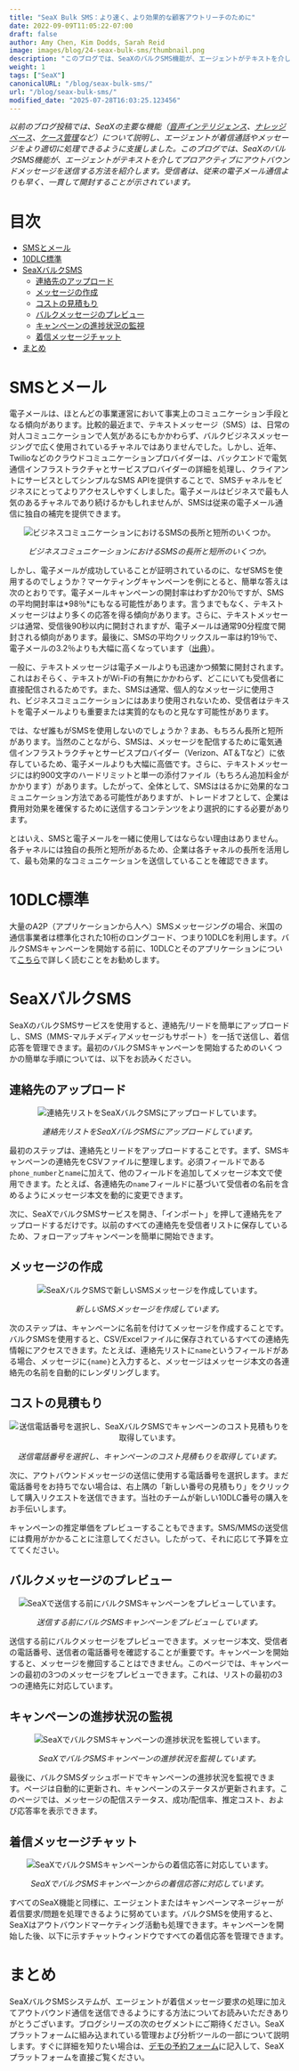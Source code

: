 ```yaml
---
title: "SeaX Bulk SMS：より速く、より効果的な顧客アウトリーチのために"
date: 2022-09-09T11:05:22-07:00
draft: false
author: Amy Chen, Kim Dodds, Sarah Reid
image: images/blog/24-seax-bulk-sms/thumbnail.png
description: "このブログでは、SeaXのバルクSMS機能が、エージェントがテキストを介してプロアクティブにアウトバウンドメッセージを送信する方法を紹介します。"
weight: 1
tags: ["SeaX"]
canonicalURL: "/blog/seax-bulk-sms/"
url: "/blog/seax-bulk-sms/"
modified_date: "2025-07-28T16:03:25.123456"
---
```


*以前のブログ投稿では、SeaXの主要な機能（[音声インテリジェンス](https://seasalt.ai/blog/21-seax-voice-intelligence/)、[ナレッジベース](https://seasalt.ai/blog/22-seax-knowledge-base/)、[ケース管理](https://seasalt.ai/blog/23-seax-case-management/)など）について説明し、エージェントが着信通話やメッセージをより適切に処理できるように支援しました。このブログでは、SeaXのバルクSMS機能が、エージェントがテキストを介してプロアクティブにアウトバウンドメッセージを送信する方法を紹介します。受信者は、従来の電子メール通信よりも早く、一貫して開封することが示されています。*

# 目次
- [SMSとメール](#sms-vs-email)
- [10DLC標準](#10dlc-standards)
- [SeaXバルクSMS](#seax-bulk-sms)
    - [連絡先のアップロード](#contact-upload)
    - [メッセージの作成](#message-composition)
    - [コストの見積もり](#cost-estimate)
    - [バルクメッセージのプレビュー](#bulk-message-preview)
    - [キャンペーンの進捗状況の監視](#campaign-progress-monitoring)
    - [着信メッセージチャット](#incoming-message-chat)
- [まとめ](#closing)

# SMSとメール

電子メールは、ほとんどの事業運営において事実上のコミュニケーション手段となる傾向があります。比較的最近まで、テキストメッセージ（SMS）は、日常の対人コミュニケーションで人気があるにもかかわらず、バルクビジネスメッセージングで広く使用されているチャネルではありませんでした。しかし、近年、Twilioなどのクラウドコミュニケーションプロバイダーは、バックエンドで電気通信インフラストラクチャとサービスプロバイダーの詳細を処理し、クライアントにサービスとしてシンプルなSMS APIを提供することで、SMSチャネルをビジネスにとってよりアクセスしやすくしました。電子メールはビジネスで最も人気のあるチャネルであり続けるかもしれませんが、SMSは従来の電子メール通信に独自の補完を提供できます。

<center>
<img src="/images/blog/24-seax-bulk-sms/1-pros-cons.png" alt="ビジネスコミュニケーションにおけるSMSの長所と短所のいくつか。"/>

*ビジネスコミュニケーションにおけるSMSの長所と短所のいくつか。*
</center>

しかし、電子メールが成功していることが証明されているのに、なぜSMSを使用するのでしょうか？マーケティングキャンペーンを例にとると、簡単な答えは次のとおりです。電子メールキャンペーンの開封率はわずか20％ですが、SMSの平均開封率は*98％*にもなる可能性があります。言うまでもなく、テキストメッセージはより多くの応答を得る傾向があります。さらに、テキストメッセージは通常、受信後90秒以内に開封されますが、電子メールは通常90分程度で開封される傾向があります。最後に、SMSの平均クリックスルー率は約19％で、電子メールの3.2％よりも大幅に高くなっています（[出典](https://manychat.com/blog/sms-vs-email-marketing-2021/)）。

一般に、テキストメッセージは電子メールよりも迅速かつ頻繁に開封されます。これはおそらく、テキストがWi-Fiの有無にかかわらず、どこにいても受信者に直接配信されるためです。また、SMSは通常、個人的なメッセージに使用され、ビジネスコミュニケーションにはあまり使用されないため、受信者はテキストを電子メールよりも重要または実質的なものと見なす可能性があります。

では、なぜ誰もがSMSを使用しないのでしょうか？まあ、もちろん長所と短所があります。当然のことながら、SMSは、メッセージを配信するために電気通信インフラストラクチャとサービスプロバイダー（Verizon、AT＆Tなど）に依存しているため、電子メールよりも大幅に高価です。さらに、テキストメッセージには約900文字のハードリミットと単一の添付ファイル（もちろん追加料金がかかります）があります。したがって、全体として、SMSははるかに効果的なコミュニケーション方法である可能性がありますが、トレードオフとして、企業は費用対効果を確保するために送信するコンテンツをより選択的にする必要があります。

とはいえ、SMSと電子メールを一緒に使用してはならない理由はありません。各チャネルには独自の長所と短所があるため、企業は各チャネルの長所を活用して、最も効果的なコミュニケーションを送信していることを確認できます。

# 10DLC標準

大量のA2P（アプリケーションから人へ）SMSメッセージングの場合、米国の通信事業者は標準化された10桁のロングコード、つまり10DLCを利用します。バルクSMSキャンペーンを開始する前に、10DLCとそのアプリケーションについて[こちら](https://support.twilio.com/hc/en-us/articles/1260800720410-What-is-A2P-10DLC-)で詳しく読むことをお勧めします。

# SeaXバルクSMS

SeaXのバルクSMSサービスを使用すると、連絡先/リードを簡単にアップロードし、SMS（MMS-マルチメディアメッセージもサポート）を一括で送信し、着信応答を管理できます。最初のバルクSMSキャンペーンを開始するためのいくつかの簡単な手順については、以下をお読みください。

## 連絡先のアップロード

<center>
<img src="/images/blog/24-seax-bulk-sms/2-contact-upload.png" alt="連絡先リストをSeaXバルクSMSにアップロードしています。"/>

*連絡先リストをSeaXバルクSMSにアップロードしています。*
</center>

最初のステップは、連絡先とリードをアップロードすることです。まず、SMSキャンペーンの連絡先をCSVファイルに整理します。必須フィールドである`phone_number`と`name`に加えて、他のフィールドを追加してメッセージ本文で使用できます。たとえば、各連絡先の`name`フィールドに基づいて受信者の名前を含めるようにメッセージ本文を動的に変更できます。

次に、SeaXでバルクSMSサービスを開き、「インポート」を押して連絡先をアップロードするだけです。以前のすべての連絡先を受信者リストに保存しているため、フォローアップキャンペーンを簡単に開始できます。

## メッセージの作成

<center>
<img src="/images/blog/24-seax-bulk-sms/3-message-draft.png" alt="SeaXバルクSMSで新しいSMSメッセージを作成しています。"/>

*新しいSMSメッセージを作成しています。*
</center>

次のステップは、キャンペーンに名前を付けてメッセージを作成することです。バルクSMSを使用すると、CSV/Excelファイルに保存されているすべての連絡先情報にアクセスできます。たとえば、連絡先リストに`name`というフィールドがある場合、メッセージに`{name}`と入力すると、メッセージはメッセージ本文の各連絡先の名前を自動的にレンダリングします。

## コストの見積もり

<center>
<img src="/images/blog/24-seax-bulk-sms/4-cost-estimate.png" alt="送信電話番号を選択し、SeaXバルクSMSでキャンペーンのコスト見積もりを取得しています。"/>

*送信電話番号を選択し、キャンペーンのコスト見積もりを取得しています。*
</center>

次に、アウトバウンドメッセージの送信に使用する電話番号を選択します。まだ電話番号をお持ちでない場合は、右上隅の「新しい番号の見積もり」をクリックして購入リクエストを送信できます。当社のチームが新しい10DLC番号の購入をお手伝いします。

キャンペーンの推定単価をプレビューすることもできます。SMS/MMSの送受信には費用がかかることに注意してください。したがって、それに応じて予算を立ててください。

## バルクメッセージのプレビュー

<center>
<img src="/images/blog/24-seax-bulk-sms/5-preview.png" alt="SeaXで送信する前にバルクSMSキャンペーンをプレビューしています。"/>

*送信する前にバルクSMSキャンペーンをプレビューしています。*
</center>

送信する前にバルクメッセージをプレビューできます。メッセージ本文、受信者の電話番号、送信者の電話番号を確認することが重要です。キャンペーンを開始すると、メッセージを撤回することはできません。このページでは、キャンペーンの最初の3つのメッセージをプレビューできます。これは、リストの最初の3つの連絡先に対応しています。

## キャンペーンの進捗状況の監視

<center>
<img src="/images/blog/24-seax-bulk-sms/6-monitor.png" alt="SeaXでバルクSMSキャンペーンの進捗状況を監視しています。"/>

*SeaXでバルクSMSキャンペーンの進捗状況を監視しています。*
</center>

最後に、バルクSMSダッシュボードでキャンペーンの進捗状況を監視できます。ページは自動的に更新され、キャンペーンのステータスが更新されます。このページでは、メッセージの配信ステータス、成功/配信率、推定コスト、および応答率を表示できます。

## 着信メッセージチャット

<center>
<img src="/images/blog/24-seax-bulk-sms/7-chat.png" alt="SeaXでバルクSMSキャンペーンからの着信応答に対応しています。"/>

*SeaXでバルクSMSキャンペーンからの着信応答に対応しています。*
</center>

すべてのSeaX機能と同様に、エージェントまたはキャンペーンマネージャーが着信要求/問題を処理できるように努めています。バルクSMSを使用すると、SeaXはアウトバウンドマーケティング活動も処理できます。キャンペーンを開始した後、以下に示すチャットウィンドウですべての着信応答を管理できます。

# まとめ

SeaXバルクSMSシステムが、エージェントが着信メッセージ要求の処理に加えてアウトバウンド通信を送信できるようにする方法についてお読みいただきありがとうございます。ブログシリーズの次のセグメントにご期待ください。SeaXプラットフォームに組み込まれている管理および分析ツールの一部について説明します。すぐに詳細を知りたい場合は、[デモの予約フォーム](https://meetings.hubspot.com/seasalt-ai/seasalt-meeting)に記入して、SeaXプラットフォームを直接ご覧ください。
